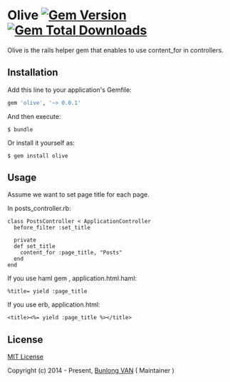 # Olive [![Gem Version](https://badge.fury.io/rb/olive.svg)](http://badge.fury.io/rb/olive) [![Gem Total Downloads](https://img.shields.io/gem/dt/olive.svg)](https://rubygems.org/gems/olive)

Olive is the rails helper​ gem that enables to use content_for in controllers.

## Installation

Add this line to your application's Gemfile:

```ruby
gem 'olive', '~> 0.0.1'
```

And then execute:

    $ bundle

Or install it yourself as:

    $ gem install olive

## Usage
Assume we want to set page title for each page.

In posts_controller.rb:

    class PostsController < ApplicationController
      before_filter :set_title

      private
      def set_title
        content_for :page_title, "Posts"
      end
    end

If you use haml gem , application.html.haml:

    %title= yield :page_title

If you use erb, application.html:

    <title><%= yield :page_title %></title>

## License

[MIT License](https://github.com/Bunlong/olive/blob/master/LICENSE)

Copyright (c) 2014 - Present, [Bunlong VAN](https://github.com/Bunlong) ( Maintainer )
